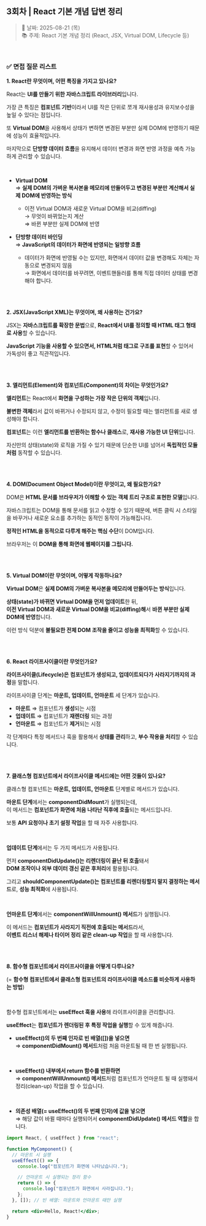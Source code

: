 ## 3회차 | React 기본 개념 답변 정리

> 📅 날짜: 2025-08-21 (목) <br/>
> 📚 주제: React 기본 개념 정리 (React, JSX, Virtual DOM, Lifecycle 등)

<br/>

### ✅ 면접 질문 리스트

**1. React란 무엇이며, 어떤 특징을 가지고 있나요?**

React는 **UI를 만들기 위한 자바스크립트 라이브러리**입니다.

가장 큰 특징은 **컴포넌트 기반**이라서 UI를 작은 단위로 쪼개 재사용성과 유지보수성을 높일 수 있다는 점입니다.

또 **Virtual DOM**을 사용해서 상태가 변하면 변경된 부분만 실제 DOM에 반영하기 때문에 성능이 효율적입니다.

마지막으로 **단방향 데이터 흐름**을 유지해서 데이터 변경과 화면 반영 과정을 예측 가능하게 관리할 수 있습니다.

<br/>

- **Virtual DOM** <br/>
  ⇒ **실제 DOM의 가벼운 복사본을 메모리에 만들어두고
  변경된 부분만 계산해서 실제 DOM에 반영하는 방식**

  - 이전 Virtual DOM과 새로운 Virtual DOM을 비교(diffing) <br/>
    → 무엇이 바뀌었는지 계산 <br/>
    ⇒ 바뀐 부분만 실제 DOM에 반영

- **단방향 데이터 바인딩** <br/>
  ⇒ **JavaScript의 데이터가 화면에 반영되는 일방향 흐름**
  - 데이터가 화면에 반영될 수는 있지만, 화면에서 데이터 값을 변경해도 자체는 자동으로 변경되지 않음 <br/>
    → 화면에서 데이터를 바꾸려면, 이벤트핸들러를 통해 직접 데이터 상태를 변경해야 합니다.

<br/><br/>

**2. JSX(JavaScript XML)는 무엇이며, 왜 사용하는 건가요?**

JSX는 **자바스크립트를 확장한 문법**으로, **React에서 UI를 정의할 때 HTML 태그 형태로 사용**할 수 있습니다.

**JavaScript 기능을 사용할 수 있으면서, HTML처럼 태그로 구조를 표현**할 수 있어서 가독성이 좋고 직관적입니다.

<br/><br/>

**3. 엘리먼트(Element)와 컴포넌트(Component)의 차이는 무엇인가요?**

**엘리먼트**는 React에서 **화면을 구성하는 가장 작은 단위의 객체**입니다.

**불변한 객체**라서 값이 바뀌거나 수정되지 않고, 수정이 필요할 때는 엘리먼트를 새로 생성해야 합니다.

**컴포넌트**는 이런 **엘리먼트를 반환하는 함수나 클래스**로, **재사용 가능한 UI 단위**입니다.

자신만의 상태(state)와 로직을 가질 수 있기 때문에 단순한 UI를 넘어서 **독립적인 모듈처럼** 동작할 수 있습니다.

<br/><br/>

**4. DOM(Document Object Model)이란 무엇이고, 왜 필요한가요?**

DOM은 **HTML 문서를 브라우저가 이해할 수 있는 객체 트리 구조로 표현한 모델**입니다.

자바스크립트는 DOM을 통해 문서를 읽고 수정할 수 있기 때문에, 버튼 클릭 시 스타일을 바꾸거나 새로운 요소를 추가하는 동적인 동작이 가능해집니다.

**정적인 HTML을 동적으로 다루게 해주는 핵심 수단**이 DOM입니다.

브라우저는 이 **DOM을 통해 화면에 웹페이지를 그립니다.**

<br/><br/>

**5. Virtual DOM이란 무엇이며, 어떻게 작동하나요?**

**Virtual DOM**은 **실제 DOM의 가벼운 복사본을 메모리에 만들어두는 방식**입니다.

**상태(state)가 바뀌면 Virtual DOM을 먼저 업데이트**한 뒤, <br/> **이전 Virtual DOM과 새로운 Virtual DOM을 비교(diffing)해**서 **바뀐 부분만 실제 DOM에 반영**합니다.

이런 방식 덕분에 **불필요한 전체 DOM 조작을 줄이고 성능을 최적화**할 수 있습니다.

<br/><br/>

**6. React 라이프사이클이란 무엇인가요?**

**라이프사이클(Lifecycle)은** **컴포넌트가 생성되고, 업데이트되다가 사라지기까지의 과정**을 말합니다.

라이프사이클 단계는 **마운트, 업데이트, 언마운트** 세 단계가 있습니다.

- **마운트** ⇒ 컴포넌트가 **생성**되는 시점
- **업데이트** ⇒ 컴포넌트가 **재렌더링** 되는 과정
- **언마운트** ⇒ 컴포넌트가 **제거**되는 시점

각 단계마다 특정 메서드나 훅을 활용해서 **상태를 관리**하고, **부수 작용을 처리**할 수 있습니다.

<br/><br/>

**7. 클래스형 컴포넌트에서 라이프사이클 메서드에는 어떤 것들이 있나요?**

클래스형 컴포넌트는 **마운트, 업데이트, 언마운트** 단계별로 메서드가 있습니다.

**마운트 단계**에서는 **componentDidMount**가 실행되는데, <br/> 이 메서드는 **컴포넌트가 화면에 처음 나타난 직후에 호출**되는 메서드입니다.

보통 **API 요청이나 초기 설정 작업**을 할 때 자주 사용합니다.

<br/>

**업데이트 단계**에서는 두 가지 메서드가 사용됩니다.

먼저 **componentDidUpdate()는** **리렌더링이 끝난 뒤 호출**돼서 <br/> **DOM 조작이나 외부 데이터 갱신 같은 후처리**에 활용됩니다.

그리고 **shouldComponentUpdate()는** **컴포넌트를 리렌더링할지 말지 결정하는 메서드**로, **성능 최적화**에 사용됩니다.

<br/>

**언마운트 단계**에서는 **componentWillUnmount() 메서드**가 실행됩니다.

이 메서드는 **컴포넌트가 사라지기 직전에 호출되는 메서드**라서, <br/> **이벤트 리스너 해제나 타이머 정리 같은 clean-up 작업**을 할 때 사용합니다.

<br/><br/>

**8. 함수형 컴포넌트에서 라이프사이클을 어떻게 다루나요?**

(= **함수형 컴포넌트에서 클래스형 컴포넌트의 라이프사이클 메소드를 비슷하게 사용하는 방법**)

<br/>

함수형 컴포넌트에서는 **useEffect 훅을 사용**해 라이프사이클을 관리합니다.

**useEffect**는 **컴포넌트가 렌더링된 후 특정 작업을 실행**할 수 있게 해줍니다.

- **useEffect()의 두 번째 인자로 빈 배열([])을 넣으면** <br/>
  ⇒ **componentDidMount() 메서드**처럼 처음 마운트될 때 한 번 실행됩니다.

  <br/>

- **useEffect() 내부에서 return 함수를 반환하면** <br/>
  ⇒ **componentWillUnmount() 메서드**처럼 컴포넌트가 언마운트 될 때 실행돼서 정리(clean-up) 작업을 할 수 있습니다.

  <br/>

- **의존성 배열(= useEffect()의 두 번째 인자)에 값을 넣으면** <br/>
  ⇒ 해당 값이 바뀔 때마다 실행되어서 **componentDidUpdate() 메서드 역할**을 합니다.

```jsx
import React, { useEffect } from "react";

function MyComponent() {
  // 마운트 시 실행
  useEffect(() => {
    console.log("컴포넌트가 화면에 나타났습니다.");

    // 언마운트 시 실행되는 정리 함수
    return () => {
      console.log("컴포넌트가 화면에서 사라집니다.");
    };
  }, []); // 빈 배열: 마운트와 언마운트 때만 실행

  return <div>Hello, React!</div>;
}
```

<br/>
